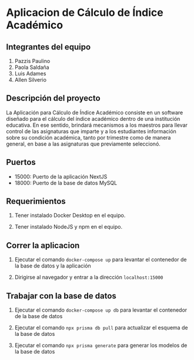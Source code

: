 # Aplicacion de Cálculo de Índice Académico

## Integrantes del equipo

1. Pazzis Paulino
2. Paola Saldaña
3. Luis Adames
4. Allen Silverio

## Descripción del proyecto

La Aplicación para Cálculo de Índice Académico consiste en un software diseñado para el cálculo del índice académico dentro de una institución educativa. En ese sentido, brindará mecanismos a los maestros para llevar control de las asignaturas que imparte y a los estudiantes información sobre su condición académica, tanto por trimestre como de manera general, en base a las asignaturas que previamente seleccionó.

## Puertos

- 15000: Puerto de la aplicación NextJS
- 18000: Puerto de la base de datos MySQL

## Requerimientos

1. Tener instalado Docker Desktop en el equipo.

2. Tener instalado NodeJS y npm en el equipo.

## Correr la aplicacion

1. Ejecutar el comando `docker-compose up` para levantar el contenedor de la base de datos y la aplicación

2. Dirigirse al navegador y entrar a la dirección `localhost:15000`

## Trabajar con la base de datos

1. Ejecutar el comando `docker-compose up db` para levantar el contenedor de la base de datos

2. Ejecutar el comando `npx prisma db pull` para actualizar el esquema de la base de datos

3. Ejecutar el comando `npx prisma generate` para generar los modelos de la base de datos
